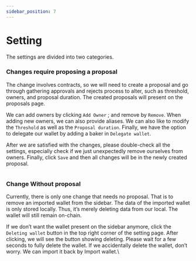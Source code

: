 ```yaml
---
sidebar_position: 7
---
```


# Setting

The settings are divided into two categories.

### Changes require proposing a proposal <a href="#31c1b944-1549-4a9b-a8b7-f2e6c8ce23a8" id="31c1b944-1549-4a9b-a8b7-f2e6c8ce23a8"></a>

The change involves contracts, so we will need to create a proposal and go through gathering approvals and rejects process to alter, such as threshold, owners, and proposal duration. The created proposals will present on the proposals page.

We can add owners by clicking `Add Owner` ; and remove by `Remove`. When adding new owners, we can also provide aliases. We can also like to modify the `Threshold` as well as the `Proposal duration`. Finally, we have the option to delegate our wallet by adding a baker in `Delegate wallet`.

After we are satisfied with the changes, please double-check all the settings, especially check if we just unexpectedly remove ourselves from owners. Finally, click `Save` and then all changes will be in the newly created proposal.

<figure><img src="./img/image (5).png" alt=""/><figcaption></figcaption></figure>

### Change Without proposal <a href="#b0d2a202-5932-43e1-bc96-b6b4e5087028" id="b0d2a202-5932-43e1-bc96-b6b4e5087028"></a>

Currently, there is only one change that needs no proposal. That is to remove an imported wallet from the sidebar. The data of the imported wallet is only stored locally. Thus, it’s merely deleting data from our local. The wallet will still remain on-chain.

If we don’t want the wallet present on the sidebar anymore, click the `Deleting wallet` button in the top right corner of the setting page. After clicking, we will see the button showing deleting. Please wait for a few seconds to fully delete the wallet. If we accidentally delete the wallet, don’t worry. We can import it back by Import wallet.\

<figure><img src="./img/image (47).png" alt=""/><figcaption></figcaption></figure>
